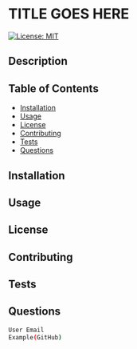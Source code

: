 # TITLE GOES HERE
<!-- license badge -->
[![License: MIT](https://img.shields.io/badge/License-MIT-yellow.svg)](https://opensource.org/licenses/MIT)

## Description
<!-- DESCRIPTION GOES HERE -->

## Table of Contents
* [Installation](#Installation)
* [Usage](#Usage)
* [License](#License)
* [Contributing](#Contributing)
* [Tests](#Tests)
* [Questions](#Questions)


 ## Installation

## Usage

## License 

## Contributing 

## Tests 

## Questions

```bash
User Email
Example(GitHub)
```